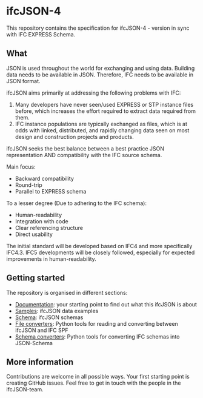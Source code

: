 # ifcJSON-4
This repository contains the specification for ifcJSON-4 - version in sync with IFC EXPRESS Schema.

## What
JSON is used throughout the world for exchanging and using data. Building data needs to be available in JSON. Therefore, IFC needs to be available in JSON format. 

ifcJSON aims primarily at addressing the following problems with IFC:
1. Many developers have never seen/used EXPRESS or STP instance files before, which increases the effort required to extract data required from them. 
2. IFC instance populations are typically exchanged as files, which is at odds with linked, distributed, and rapidly changing data seen on most design and construction projects and products.

ifcJSON seeks the best balance between a best practice JSON representation AND compatibility with the IFC source schema.

Main focus:
- Backward compatibility
- Round-trip
- Parallel to EXPRESS schema

To a lesser degree (Due to adhering to the IFC schema):
- Human-readability
- Integration with code
- Clear referencing structure
- Direct usability

The initial standard will be developed based on IFC4 and more specifically IFC4.3.
IFC5 developments will be closely followed, especially for expected improvements in human-readability.

## Getting started
The repository is organised in different sections:
- [Documentation](Documentation): your starting point to find out what this ifcJSON is about
- [Samples](Samples): ifcJSON data examples
- [Schema](Schema): ifcJSON schemas
- [File converters](file_converters): Python tools for reading and converting between ifcJSON and IFC SPF
- [Schema converters](schema_converters): Python tools for converting IFC schemas into JSON-Schema

## More information
Contributions are welcome in all possible ways. Your first starting point is creating GitHub issues. Feel free to get in touch with the people in the ifcJSON-team.
